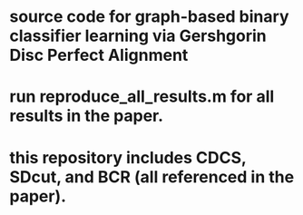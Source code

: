 # source code for graph-based binary classifier learning via Gershgorin Disc Perfect Alignment
# run reproduce_all_results.m for all results in the paper.
# this repository includes CDCS, SDcut, and BCR (all referenced in the paper).
